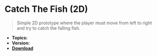 # Catch The Fish (2D)
>Simple 2D prototype where the player must move from left to right and try to catch the falling fish.
- **Topics:**
- **Version:**
- **[Download](https://github.com/FerRuizGimenez/2D-Prototype---CatchTheFish/archive/refs/heads/main.zip)**
